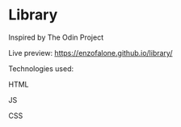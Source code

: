 # Library 
Inspired by The Odin Project

Live preview: https://enzofalone.github.io/library/

Technologies used:

HTML

JS

CSS

